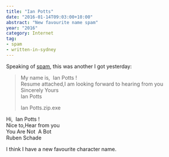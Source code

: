 ```yaml
---
title: "Ian Potts"
date: "2016-01-14T09:03:00+10:00"
abstract: "New favourite name spam"
year: "2016"
category: Internet
tag:
- spam
- written-in-sydney
---
```

Speaking of [spam], this was another I got yesterday:

> My name is,&nbsp; Ian Potts !  
> Resume attached,I am looking forward to hearing from you  
> Sincerely Yours  
> Ian Potts  
> 
> Ian Potts.zip.exe  

Hi,&nbsp; Ian Potts !  
Nice to,Hear from you  
You Are Not&nbsp; A Bot  
Ruben Schade

I think I have a new favourite character name.

[spam]: https://rubenerd.com/the-venus-is-in-the-horsehead-nebula/

